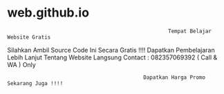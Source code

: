 # web.github.io

														Tempat Belajar Website Gratis
Silahkan Ambil Source Code Ini Secara Gratis !!!!
Dapatkan Pembelajaran Lebih Lanjut Tentang Website
Langsung Contact : 082357069392 ( Call & WA ) Only

												Dapatkan Harga Promo Sekarang Juga !!!!
